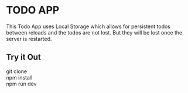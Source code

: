 # TODO APP

This Todo App uses Local Storage which allows for persistent todos between reloads and the todos are not lost. But they will be lost once the server is restarted.

## Try it Out

git clone \
npm install \
npm run dev